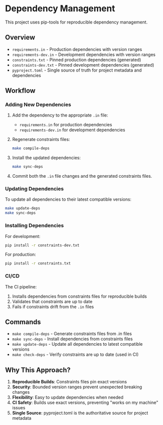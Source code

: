 # Dependency Management

This project uses pip-tools for reproducible dependency management.

## Overview

- `requirements.in` - Production dependencies with version ranges
- `requirements-dev.in` - Development dependencies with version ranges
- `constraints.txt` - Pinned production dependencies (generated)
- `constraints-dev.txt` - Pinned development dependencies (generated)
- `pyproject.toml` - Single source of truth for project metadata and dependencies

## Workflow

### Adding New Dependencies

1. Add the dependency to the appropriate `.in` file:
   - `requirements.in` for production dependencies
   - `requirements-dev.in` for development dependencies

2. Regenerate constraints files:
   ```bash
   make compile-deps
   ```

3. Install the updated dependencies:
   ```bash
   make sync-deps
   ```

4. Commit both the `.in` file changes and the generated constraints files.

### Updating Dependencies

To update all dependencies to their latest compatible versions:

```bash
make update-deps
make sync-deps
```

### Installing Dependencies

For development:
```bash
pip install -r constraints-dev.txt
```

For production:
```bash
pip install -r constraints.txt
```

### CI/CD

The CI pipeline:
1. Installs dependencies from constraints files for reproducible builds
2. Validates that constraints are up to date
3. Fails if constraints drift from the `.in` files

## Commands

- `make compile-deps` - Generate constraints files from .in files
- `make sync-deps` - Install dependencies from constraints files
- `make update-deps` - Update all dependencies to latest compatible versions
- `make check-deps` - Verify constraints are up to date (used in CI)

## Why This Approach?

1. **Reproducible Builds**: Constraints files pin exact versions
2. **Security**: Bounded version ranges prevent unexpected breaking changes
3. **Flexibility**: Easy to update dependencies when needed
4. **CI Safety**: Builds use exact versions, preventing "works on my machine" issues
5. **Single Source**: pyproject.toml is the authoritative source for project metadata
